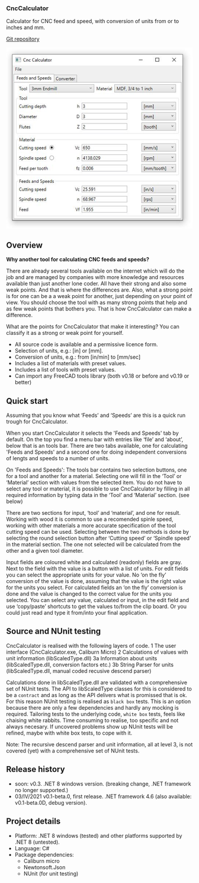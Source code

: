 ### CncCalculator

Calculator for CNC feed and speed, with conversion of units from or to inches and mm.

[Git repository](https://github.com/papaathome/CncCalculator)


![screenshot](https://github.com/papaathome/CncCalculator/blob/main/doc/CncCalculator_screenshot.jpg)


Overview
--------

**Why another tool for calculating CNC feeds and speeds?**

There are already several tools available on the internet which will do the job and
are managed by companies with more knowledge and resources available than just another
lone coder. All have their strong and also some weak points. And that is where the
differences are. Also, what a strong point is for one can be a a weak point for another,
just depending on your point of view. You should choose the tool with as many strong
points that help and as few weak points that bothers you. That is how CncCalculator can
make a difference.

What are the points for CncCalculator that make it interesting? You can classify it as
a strong or weak point for yourself.
 * All source code is available and a permissive licence form.
 * Selection of units, e.g.: [in] or [mm].
 * Conversion of units, e.g.: from [in/min] to [mm/sec]
 * Includes a list of materials with preset values.
 * Includes a list of tools with preset values.
 * Can import any FreeCAD tools library (both v0.18 or before and v0.19 or better)


Quick start
-----------

Assuming that you know what ‘Feeds’ and ‘Speeds’ are this is a quick run
trough for CncCalculator.

When you start CncCalculator it selects the 'Feeds and Speeds' tab by default.
On the top you find a menu bar with entries like ‘file’ and ‘about’, below that
is an tools bar. There are two tabs available, one for calculating 
'Feeds and Speeds' and a second one for doing independent conversions of lengts
and speeds to a number of units.

On 'Feeds and Speeds': The tools bar contains two selection buttons, one for
a tool and another for a material. Selecting one will fill in the ‘Tool’ or
‘Material’ section with values from the selected item. You do not have to
select any tool or material, it is possible to use CncCalculator by filling in
all required information by typing data in the ‘Tool’ and ‘Material’ section.
(see below)

There are two sections for input, ‘tool’ and ‘material’, and
one for result. Working with wood it is common to use a recomended spinle
speed, working with other materials a more accurate specification of the tool
cutting speed can be used. Selecting between the two methods is done by
selecting the round selection button after ‘Cutting speed’ or ‘Spindle speed’
in the material section. The one not selected will be calculated from the other
and a given tool diameter.

Input fields are coloured white and calculated (readonly) fields are gray.
Next to the field with the value is a button with a list of units.
For edit fields you can select the appropriate units for your value. No ‘on the
fly’ conversion of the value is done, assuming that the value is the right value
for the units you select. For calculated fields an ‘on the fly’ conversion is
done and the value is changed to the correct value for the units you selected.
You can select any value, calculated or input, in the edit field and
use ‘copy/paste’ shortcuts to get the values to/from the clip board. Or you
could just read and type it from/into your final application.


Source and NUnit testing
------------------------

CncCalculator is realised with the following layers of code.
 1  The user interface (CncCalculator.exe, Caliburn Micro)
 2  Calculations of values with unit information (libScaledType.dll)
 3a Information about units (libScaledType.dll, conversion factors etc.)
 3b String Parser for units (libScaledType.dll, manual coded recusive descend parser)

Calculations done in libScaledType.dll are validated with a comprehensive set of NUnit tests.
The API to libScaledType classes for this is considered to be a `contract` and as long as the API
delivers what is promissed that is ok. For this reason NUnit testing is realised as `black box` tests.
This is an option because there are only a few dependencies and hardly any mocking is required.
Tailoring tests to the underlying code, `white box` tests, feels like chaising white rabbits.
Time consuming to realise, too specific and not always necesary. If uncovered problems show up
NUnit tests will be refined, maybe with white box tests, to cope with it.

Note: The recursive descend parser and unit information, all at level 3, is not covered (yet)
with a comprehensive set of NUnit tests.


Release history
---------------

 * soon: v0.3. .NET 8 windows version. (breaking change, .NET framework no longer supported.)
 * 03/IV/2021 v0.1-beta.0, first release. .NET framework 4.6 (also available: v0.1-beta.0D, debug version).


Project details
---------------

 * Platform: .NET 8 windows (tested) and other platforms supported by .NET 8 (untested).
 * Language: C#
 * Package dependencies:
    * Caliburn micro
    * Newtonsoft.Json
    * NUnit (for unit testing)
